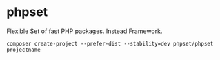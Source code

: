 # phpset
Flexible Set of fast PHP packages. Instead Framework.

```schell
composer create-project --prefer-dist --stability=dev phpset/phpset projectname
```
